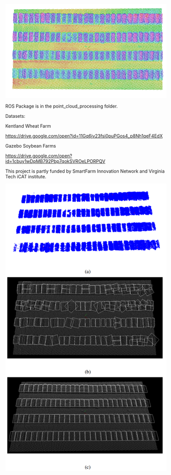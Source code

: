 ![alt text](https://github.com/hsd1121/PointCloudProcessing/blob/master/pics/kent_filtered.png?raw=true)

ROS Package is in the point_cloud_processing folder.

Datasets:

Kentland Wheat Farm

https://drive.google.com/open?id=11Gq6jv23fsi0puPGos4_p8Nh1qeF4EdX

Gazebo Soybean Farms

https://drive.google.com/open?id=1cbuy1wDpMB792Pbp7qokSVROeLPORPQV

This project is partly funded by SmartFarm Innovation Network and Virginia Tech iCAT institute.

![alt text](https://github.com/hsd1121/PointCloudProcessing/blob/master/pics/figure_5.PNG?raw=true)
